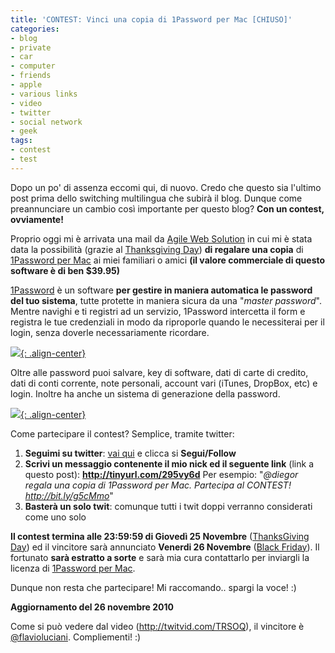 ```yaml
---
title: 'CONTEST: Vinci una copia di 1Password per Mac [CHIUSO]'
categories:
- blog
- private
- car
- computer
- friends
- apple
- various links
- video
- twitter
- social network
- geek
tags:
- contest
- test
---
```

Dopo un po' di assenza eccomi qui, di nuovo. Credo che questo sia l'ultimo
post prima dello switching multilingua che subirà il blog. Dunque come
preannunciare un cambio così importante per questo blog? **Con un contest,
ovviamente!**

Proprio oggi mi è arrivata una mail da [Agile Web
Solution](http://agilewebsolutions.com) in cui mi è stata data la possibilità
(grazie al [Thanksgiving Day](http://en.wikipedia.org/wiki/Thanksgiving)) **di
regalare una copia** di [1Password per
Mac](http://agilewebsolutions.com/products/1Password/Mac) ai miei familiari o
amici **(il valore commerciale di questo software è di ben $39.95)**

[1Password](http://agilewebsolutions.com/products/1Password/Mac) è un software
**per gestire in maniera automatica le password del tuo sistema**, tutte
protette in maniera sicura da una "_master password_". Mentre navighi e ti
registri ad un servizio, 1Password intercetta il form e registra le tue
credenziali in modo da riproporle quando le necessiterai per il login, senza
doverle necessariamente ricordare.

[![]({{site.url}}/images/1password1.png){: .align-center}]({{site.url}}/images/1password1.png)

Oltre alle password puoi salvare, key di software, dati di carte di credito,
dati di conti corrente, note personali, account vari (iTunes, DropBox, etc) e
login. Inoltre ha anche un sistema di generazione della password.

[![]({{site.url}}/images/1password2.png){: .align-center}]({{site.url}}/images/1password2.png)
  
Come partecipare il contest? Semplice, tramite twitter:

  1. **Seguimi su twitter**: [vai qui](http://twitter.com/#!/diegor) e clicca si **Segui/Follow**
  2. **Scrivi un messaggio contenente il mio nick ed il seguente link** (link a questo post): **<http://tinyurl.com/295vy6d>** Per esempio: "_@diegor regala una copia di 1Password per Mac. Partecipa al CONTEST! http://bit.ly/g5cMmo_"
  3. **Basterà un solo twit**: comunque tutti i twit doppi verranno considerati come uno solo
  
**Il contest termina alle 23:59:59 di Giovedì 25 Novembre** ([ThanksGiving Day](http://en.wikipedia.org/wiki/Thanksgiving)) ed il vincitore sarà annunciato **Venerdi 26 Novembre** ([Black Friday](http://en.wikipedia.org/wiki/Black_Friday_(shopping))). Il fortunato **sarà estratto a sorte** e sarà mia cura contattarlo per inviargli la licenza di [1Password per Mac](http://agilewebsolutions.com/products/1Password/Mac).

Dunque non resta che partecipare! Mi raccomando.. spargi la voce! :)

**Aggiornamento del 26 novembre 2010**

Come si può vedere dal video (<http://twitvid.com/TRSOQ>), il vincitore è
[@flavioluciani](http://twitter.com/#!/flavioluciani). Compliementi! :)